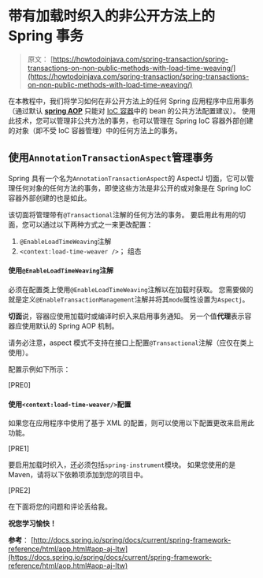 # 带有加载时织入的非公开方法上的 Spring 事务

> 原文： [https://howtodoinjava.com/spring-transaction/spring-transactions-on-non-public-methods-with-load-time-weaving/](https://howtodoinjava.com/spring-transaction/spring-transactions-on-non-public-methods-with-load-time-weaving/)

在本教程中，我们将学习如何在非公开方法上的任何 Spring 应用程序中应用事务（通过默认 [**spring AOP**](//howtodoinjava.com/spring/spring-aop/top-spring-aop-interview-questions-with-answers/) 只能对 [IoC 容器](//howtodoinjava.com/spring/spring-core/different-spring-3-ioc-containers-with-example/)中的 bean 的公共方法配置建议）。 使用此技术，您可以管理非公共方法的事务，也可以管理在 Spring IoC 容器外部创建的对象（即不受 IoC 容器管理）中的任何方法上的事务。

## 使用`AnnotationTransactionAspect`管理事务

Spring 具有一个名为`AnnotationTransactionAspect`的 AspectJ 切面，它可以管理任何对象的任何方法的事务，即使这些方法是非公开的或对象是在 Spring IoC 容器外部创建的也是如此。

该切面将管理带有`@Transactional`注解的任何方法的事务。 要启用此有用的切面，您可以通过以下两种方式之一来更改配置：

1.  `@EnableLoadTimeWeaving`注解
2.  `<context:load-time-weaver />`； 组态

#### 使用`@EnableLoadTimeWeaving`注解

必须在配置类上使用`@EnableLoadTimeWeaving`注解以在加载时获取。 您需要做的就是定义`@EnableTransactionManagement`注解并将其`mode`属性设置为`Aspectj`。

**切面**说，容器应使用加载时或编译时织入来启用事务通知。 另一个值**代理**表示容器应使用默认的 Spring AOP 机制。

请务必注意，aspect 模式不支持在接口上配置`@Transactional`注解（应仅在类上使用）。

配置示例如下所示：

[PRE0]

#### 使用`<context:load-time-weaver/>`配置

如果您在应用程序中使用了基于 XML 的配置，则可以使用以下配置更改来启用此功能。

[PRE1]

要启用加载时织入，还必须包括`spring-instrument`模块。 如果您使用的是 Maven，请将以下依赖项添加到您的项目中。

[PRE2]

在下面将您的问题和评论丢给我。

**祝您学习愉快！**

**参考**： [http://docs.spring.io/spring/docs/current/spring-framework-reference/html/aop.html#aop-aj-ltw](https://docs.spring.io/spring/docs/current/spring-framework-reference/html/aop.html#aop-aj-ltw)